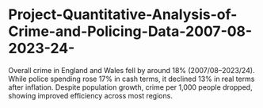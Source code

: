 # Project-Quantitative-Analysis-of-Crime-and-Policing-Data-2007-08-2023-24-
Overall crime in England and Wales fell by around 18% (2007/08–2023/24). While police spending rose 17% in cash terms, it declined 13% in real terms after inflation. Despite population growth, crime per 1,000 people dropped, showing improved efficiency across most regions.
